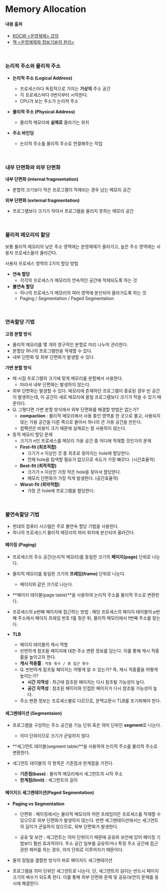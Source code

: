 # Memory Allocation

#### 내용 출처

- [KOCW <운영체제> 강의](http://www.kocw.net/home/cview.do?cid=3646706b4347ef09)
- [책 <운영체제와 정보기술의 원리>](http://www.kyobobook.co.kr/product/detailViewKor.laf?ejkGb=KOR&mallGb=KOR&barcode=9791158903589)

<br>

### 논리적 주소와 물리적 주소

- **논리적 주소 (Logical Address)**
  - 프로세스마다 독립적으로 가지는 **가상의** 주소 공간
  - 각 프로세스마다 0번지부터 시작한다.
  - CPU가 보는 주소가 논리적 주소
- **물리적 주소 (Physical Address)**
  - 물리적 메모리에 **실제로** 올라가는 위치

- **주소 바인딩**
  - 논리적 주소를 물리적 주소로 연결해주는 작업

<br>

### 내부 단편화와 외부 단편화

**내부 단편화 (internal fragmentation)**

- 분할의 크기보다 작은 프로그램이 적재되는 경우 남는 메모리 공간

**외부 단편화 (external fragmentation)**

- 프로그램보다 크기가 작아서 프로그램을 올리지 못하는 메모리 공간

<br>

### 물리적 메모리의 할당

보통 물리적 메모리의 낮은 주소 영역에는 운영체제가 올라가고, 높은 주소 영역에는 사용자 프로세스들이 올라간다.

사용자 프로세스 영역의 2가지 할당 방법

- **연속 할당**
  - 각각의 프로세스가 메모리의 연속적인 공간에 적재되도록 하는 것
- **불연속 할당**
  - 하나의 프로세스가 메모리의 여러 영역에 분산되어 올라가도록 하는 것
  - Paging / Segmentation / Paged Segmentation

<br>

### 연속할당 기법

**고정 분할 방식**

- 물리적 메모리를 몇 개의 영구적인 분할로 미리 나누어 관리한다.
- 분할당 하나의 프로그램만을 적재할 수 있다.
- 내부 단편화 및 외부 단편화가 발생할 수 있다.

**가변 분할 방식**

- 매 시점 프로그램의 크기에 맞게 메모리를 분할해서 사용한다.
  - 따라서 내부 단편화는 발생하지 않는다.
- 외부 단편화는 발생할 수 있다. 메모리에 존재하던 프로그램이 종료된 경우 빈 공간이 발생하는데, 이 공간이 새로 메모리에 올릴 프로그램보다 크기가 작을 수 있기 때문이다.
- Q. 그렇다면 가변 분할 방식에서 외부 단편화를 해결할 방법은 없는가?
  - **compaction** : 물리적 메모리에서 사용 중인 영역을 한 곳으로 몰고, 사용되지 않는 가용 공간을 다른 쪽으로 몰아서 하나의 큰 가용 공간을 만든다.
  - 컴팩션은 비용이 크기 때문에 실제로는 잘 사용하지 않는다.
- 동적 메모리 할당 문제
  - 크기가 n인 프로세스를 메모리 가용 공간 중 어디에 적재할 것인가의 문제
  - **First-fit (최초적합)**
    - 크기가 n 이상인 것 중 최초로 찾아지는 hole에 할당한다.
    - 전체 hole을 탐색할 필요가 없으므로 속도가 가장 빠르다. (시간효율적)
  - **Best-fit (최적적합)**
    - 크기가 n 이상인 가장 작은 hole을 찾아서 할당한다.
    - 메모리 단편화가 가장 적게 발생한다. (공간효율적)
  - **Worst-fit (최악적합)**
    - 가장 큰 hole에 프로그램을 할당한다.

<br>

### 불연속할당 기법

- 현대의 컴퓨터 시스템은 주로 불연속 할당 기법을 사용한다.
- 하나의 프로세스가 물리적 메모리의 여러 위치에 분산되어 올라간다.



#### 페이징 (Paging)

- 프로세스의 주소 공간(논리적 메모리)를 동일한 크기의 **페이지(page)** 단위로 나눈다.
- 물리적 메모리를 동일한 크기의 **프레임(frame)** 단위로 나눈다.
  - 페이지와 같은 크기로 나눈다.
-  **페이지 테이블(page table)**을 사용하여 논리적 주소를 물리적 주소로 변환한다.

- 프로세스의 p번째 페이지에 접근하는 방법 : 해당 프로세스의 페이지 테이블의 p번째 주소에서 페이지 프레임 번호 f를 찾은 뒤, 물리적 메모리에서 f번째 주소를 찾는다.
- **TLB**
  - 페이지 테이블의 캐시 역할
  - 빈번하게 참조될 페이지에 대한 주소 변환 정보를 담는다. 이를 통해 캐시 적중률을 높이고자 한다.
  - **캐시 적중률** : `적중 횟수 / 총 접근 횟수`
  - Q. 빈번하게 참조될 페이지는 어떻게 알 수 있는가? 즉, 캐시 적중률을 어떻게 높이는가?
    - **시간 지역성** : 최근에 참조된 페이지는 다시 참조될 가능성이 높다.
    - **공간 지역성** : 참조된 페이지와 인접한 페이지가 다시 참조될 가능성이 높다.
  - 주소 변환 정보는 프로세스별로 다르므로, 문맥교환시 TLB를 초기화해야 한다.



#### 세그멘테이션 (Segmentaion)

- 프로그램을 구성하는 주소 공간을 기능 단위 혹은 의미 단위인 **segment**로 나눈다.
  - 의미 단위이므로 크기가 균일하지 않다.
- **세그먼트 테이블(segment table)**을 사용하여 논리적 주소를 물리적 주소로 변환한다.

- 세그먼트 테이블의 각 항목은 기준점과 한계점을 가진다.
  - **기준점(base)** : 물리적 메모리에서 세그먼트의 시작 주소
  - **한계점(limit)** : 세그먼트의 길이



#### 페이지드 세그멘테이션(Paged Segmentation)

- **Paging vs Segmentation**

  - 단편화 : 페이징에서는 물리적 메모리의 어떤 프레임이든 프로세스를 적재할 수 있으므로 외부 단편화가 발생하지 않는다. 반면 세그멘테이션에서는 세그먼트의 길이가 균일하지 않으므로, 외부 단편화가 발생한다.

  - 공유 및 보안 : 세그먼트는 의미 단위이기 때문에 공유와 보안에 있어 페이징 기법보다 훨씬 효과적이다. 주소 공간 일부를 공유하거나 특정 주소 공간에 접근 권한 제어를 하는 경우, 의미 단위로 이루어지기 때문이다.

- 둘의 장점을 결합한 방식이 바로 페이지드 세그멘테이션
- 프로그램을 의미 단위인 세그먼트로 나눈다. 단, 세그먼트의 길이는 반드시 페이지 크기의 배수가 되도록 한다. 이를 통해 외부 단편화 문제 및 공유/보안의 문제를 동시에 해결한다.